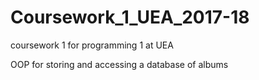 # Coursework_1_UEA_2017-18
coursework 1 for programming 1 at UEA

OOP for storing and accessing a database of albums

